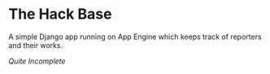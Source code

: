 # The Hack Base

A simple Django app running on App Engine which keeps track of reporters and their works.

*Quite Incomplete*
